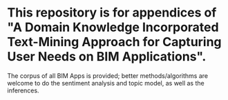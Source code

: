 # This repository is for appendices of "A Domain Knowledge Incorporated Text-Mining Approach for Capturing User Needs on BIM Applications". 
The corpus of all BIM Apps is provided; better methods/algorithms are welcome to do the sentiment analysis and topic model, as well as the inferences.
